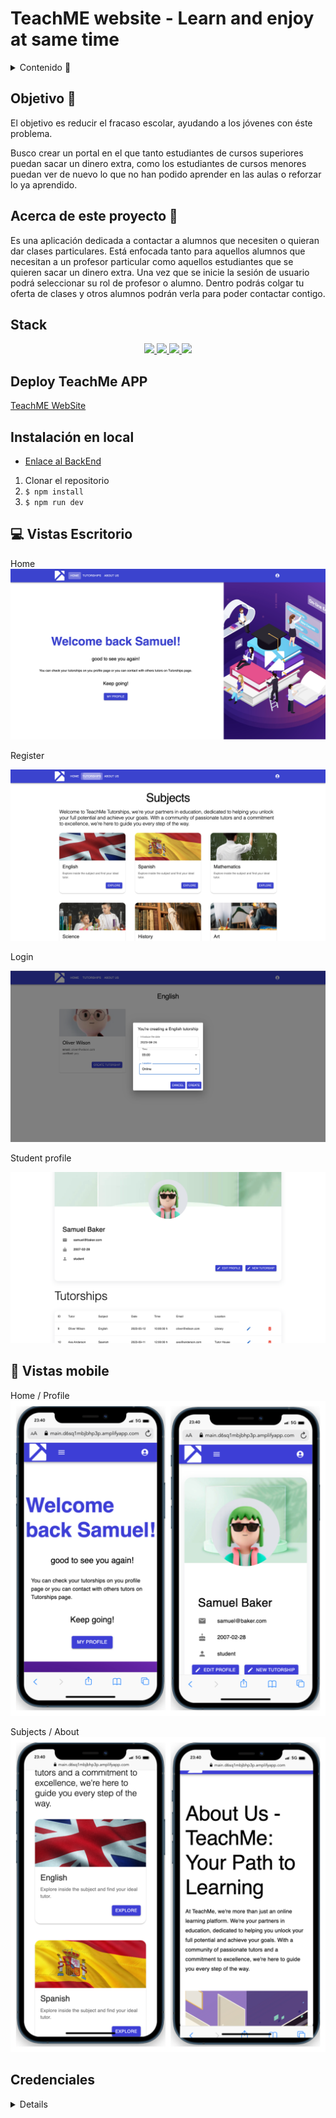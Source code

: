 # TeachME website - Learn and enjoy at same time

<details>
  <summary>Contenido 📝</summary>
  <ol>
    <li><a href="#objetivo-🎯">Objetivo</a></li>
    <li><a href="#acerca-de-este-proyecto-🔎">Acerca de este proyecto</a></li>
    <li><a href="#stack">Stack</a></li>
    <li><a href="#deploy">Deploy TeachMe</a></li>
    <li><a href="#instalación-en-local">Instalación</a></li>
    <li><a href="#vistas">Vistas</a></li>
    <li><a href="#credenciales">Credenciales</a></li>
    <li><a href="#futuras-funcionalidades">Futuras funcionalidades</a></li>
    <li><a href="#webgrafia">Webgrafia</a></li>
    <li><a href="#contacto">Contacto</a></li>
  </ol>
</details>

## Objetivo 🎯

El objetivo es reducir el fracaso escolar, ayudando a los jóvenes con éste problema.

Busco crear un portal en el que tanto estudiantes de cursos superiores puedan sacar un
dinero extra, como los estudiantes de cursos menores puedan ver de nuevo lo que no
han podido aprender en las aulas o reforzar lo ya aprendido.

## Acerca de este proyecto 🔎

Es una aplicación dedicada a contactar a alumnos que necesiten o quieran dar
clases particulares. Está enfocada tanto para aquellos alumnos que necesitan a un
profesor particular como aquellos estudiantes que se quieren sacar un dinero extra.
Una vez que se inicie la sesión de usuario podrá seleccionar su rol de profesor o
alumno. Dentro podrás colgar tu oferta de clases y otros alumnos podrán verla para
poder contactar contigo.

## Stack

<div align="center">
<a href="https://www.reactjs.com/">
    <img src= "https://img.shields.io/badge/React-20232A?style=for-the-badge&logo=react&logoColor=61DAFB"/>
</a>
<a href="https://redux-toolkit.js.org/">
    <img src= "https://img.shields.io/badge/redux-%23593d88.svg?style=for-the-badge&logo=redux&logoColor=white"/>
</a>
<a href="https://mui.com/">
    <img src= "https://img.shields.io/badge/MUI-%230081CB.svg?style=for-the-badge&logo=mui&logoColor=white"/>
</a>
<a href="https://developer.mozilla.org/es/docs/Web/JavaScript">
    <img src= "https://img.shields.io/badge/javascipt-EFD81D?style=for-the-badge&logo=javascript&logoColor=black"/>
</a>
 </div>

## Deploy TeachMe APP

<a href="https://main.d6sq1mbjbhp3p.amplifyapp.com/" target="_blank"/>TeachME WebSite</a>

## Instalación en local

- <a href="https://github.com/Stevengs7/Final-Project-BackEnd" target="_blank">Enlace al BackEnd<a>

1. Clonar el repositorio
2. `$ npm install`
3. `$ npm run dev`

## 💻 Vistas Escritorio

Home
<img src="./public/assets/readme/desktop/home.png">

Register

<img src="./public/assets/readme/desktop/subjects.png">

Login

<img src="./public/assets/readme/desktop/tutorship.png">

Student profile

<img src="./public/assets/readme/desktop/profile.png">

## 📱 Vistas mobile

Home / Profile
<img src="./public/assets/readme/mobile/mobile_1.png">

Subjects / About 
<img src="./public/assets/readme/mobile/mobile_2.png">

## Credenciales

<details>

<summary>Credenciales</summary>
- AUTH

- Contraseña para todos los usuarios

      12345678

- Como Student

      samuel@baker.com

- Como Tutor

      oliver@wilson.com

</datails>

## Futuras funcionalidades

✅ Buscar tutorias por tutor y no por asignatura.</br>
⬜ Actualizar las tutorias como estudiente y tutor.</br>
⬜ ...

## Webgrafia:

- https://mui.com/material-ui/getting-started/

## Contacto

<a href="https://www.linkedin.com/in/msserna/" target="_blank"><img src="https://img.shields.io/badge/-LinkedIn-%230077B5?style=for-the-badge&logo=linkedin&logoColor=white" target="_blank"></a>

</p>
